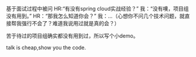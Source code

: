 基于面试过程中被问
HR:“有没有spring cloud实战经验？”
我：“没有噢，项目组没有用到。”
HR：“那我怎么知道你会？”
我：...（心想你不问几个技术问题，就直接帮我强行不会了？难道我说用过就是真的会？）

苦于待过的项目组确实都没有用到过，所以写个小demo。

talk is cheap,show you the code.
